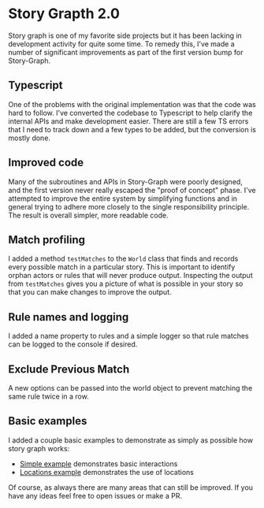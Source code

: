 Story Grapth 2.0
================

Story graph is one of my favorite side projects but it has been lacking in development activity for quite some time. To remedy this, I've made a number of significant improvements as part of the first version bump for Story-Graph.

Typescript
----------

One of the problems with the original implementation was that the code was hard to follow. I've converted the codebase to Typescript to help clarify the internal APIs and make development easier. There are still a few TS errors that I need to track down and a few types to be added, but the conversion is mostly done.

Improved code
-------------

Many of the subroutines and APIs in Story-Graph were poorly designed, and the first version never really escaped the "proof of concept" phase. I've attempted to improve the entire system by simplifying functions and in general trying to adhere more closely to the single responsibility principle. The result is overall simpler, more readable code.

Match profiling
-------------
I added a method `testMatches` to the `World` class that finds and records every possible match in a particular story. This is important to identify orphan actors or rules that will never produce output. Inspecting the output from `testMatches` gives you a picture of what is possible in your story so that you can make changes to improve the output.

Rule names and logging
----------------------
I added a name property to rules and a simple logger so that rule matches can be logged to the console if desired.

Exclude Previous Match
----------------------
A new options can be passed into the world object to prevent matching the same rule twice in a row.

Basic examples
-------------
I added a couple basic examples to demonstrate as simply as possible how story graph works:
- [Simple example](https://github.com/incrediblesound/story-graph/blob/master/examples/simple.js) demonstrates basic interactions
- [Locations example](https://github.com/incrediblesound/story-graph/blob/master/examples/locations.js) demonstrates the use of locations

Of course, as always there are many areas that can still be improved. If you have any ideas feel free to open issues or make a PR.

